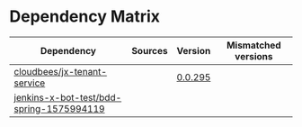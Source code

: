 # Dependency Matrix

Dependency | Sources | Version | Mismatched versions
---------- | ------- | ------- | -------------------
[cloudbees/jx-tenant-service](https://github.com/cloudbees/jx-tenant-service) |  | [0.0.295](https://github.com/cloudbees/jx-tenant-service/releases/tag/v0.0.295) | 
[jenkins-x-bot-test/bdd-spring-1575994119](https://github.com/jenkins-x-bot-test/bdd-spring-1575994119.git) |  | []() | 
